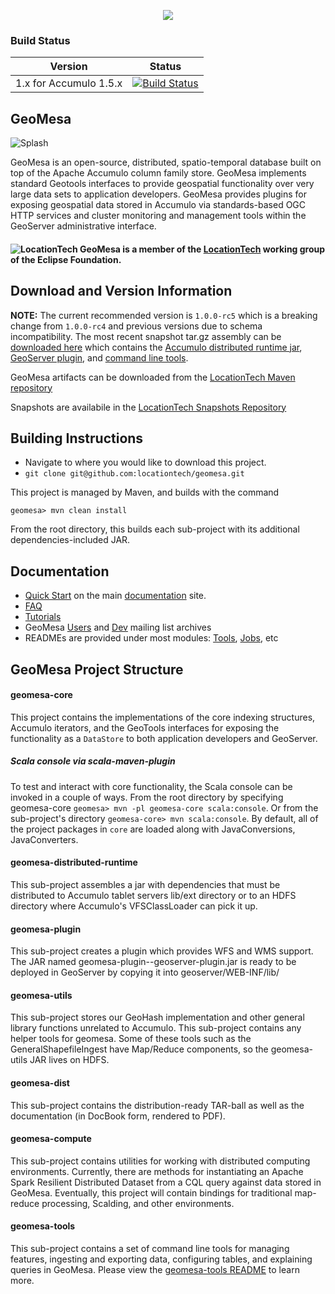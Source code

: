 <p align="center"><a href="http://geomesa.github.io"><img src="https://raw.githubusercontent.com/geomesa/geomesa.github.io/master/img/geomesa-2x.png"></img></a></p>

### Build Status

Version | Status
------ | -----
| 1.x for Accumulo 1.5.x | [![Build Status](https://travis-ci.org/locationtech/geomesa.svg?branch=accumulo1.5.x%2F1.x)](https://travis-ci.org/locationtech/geomesa)  	| 

## GeoMesa

![Splash](http://geomesa.github.io/img/geomesa-overview-848x250.png)

GeoMesa is an open-source, distributed, spatio-temporal database built on top of the Apache Accumulo column family store. GeoMesa implements standard Geotools interfaces to provide geospatial functionality over very large data sets to application developers.  GeoMesa provides plugins for exposing geospatial data stored in Accumulo via standards-based OGC HTTP services and cluster monitoring and management tools within the GeoServer administrative interface.  

#### ![LocationTech](https://pbs.twimg.com/profile_images/2552421256/hv2oas84tv7n3maianiq_normal.png) GeoMesa is a member of the [LocationTech](http://www.locationtech.org) working group of the Eclipse Foundation.

## Download and Version Information

<b>NOTE:</b> The current recommended version is ```1.0.0-rc5``` which is a breaking change from ```1.0.0-rc4``` and previous versions due to schema incompatibility. The most recent snapshot tar.gz assembly can be [downloaded here](http://repo.locationtech.org/content/repositories/geomesa-releases/org/locationtech/geomesa/geomesa-assemble-accumulo1.5/1.0.0-rc.5/geomesa-assemble-accumulo1.5-1.0.0-rc.5-bin.tar.gz) which contains the [Accumulo distributed runtime jar](geomesa-distributed-runtime), [GeoServer plugin](geomesa-plugin), and [command line tools](geomesa-tools).

GeoMesa artifacts can be downloaded from the [LocationTech Maven repository](https://repo.locationtech.org/content/repositories/geomesa-releases/)

Snapshots are availabile in the [LocationTech Snapshots Repository](https://repo.locationtech.org/content/repositories/geomesa-snapshots/)


## Building Instructions

* Navigate to where you would like to download this project.
* ```git clone git@github.com:locationtech/geomesa.git```

This project is managed by Maven, and builds with the command

``` geomesa> mvn clean install ```

From the root directory, this builds each sub-project with its additional dependencies-included JAR.

## Documentation

* [Quick Start](http://geomesa.github.io/#quick-start) on the main [documentation](http://geomesa.github.io) site.
* [FAQ](http://geomesa.github.io/faq/)
* [Tutorials](http://geomesa.github.io)
* GeoMesa [Users](https://locationtech.org/mhonarc/lists/geomesa-users/) and [Dev](https://locationtech.org/mhonarc/lists/geomesa-dev/) mailing list archives
* READMEs are provided under most modules: [Tools](geomesa-tools), [Jobs](geomesa-jobs), etc

## GeoMesa Project Structure

#### geomesa-core

This project contains the implementations of the core indexing structures, Accumulo iterators, and the GeoTools interfaces for exposing the functionality as a ```DataStore``` to both application developers and GeoServer.

##### Scala console via scala-maven-plugin

To test and interact with core functionality, the Scala console can be invoked in a couple of ways.  From the root directory by specifying geomesa-core ```geomesa> mvn -pl geomesa-core scala:console```.  Or from the sub-project's directory ```geomesa-core> mvn scala:console```.  By default, all of the project packages in ```core``` are loaded along with JavaConversions, JavaConverters.

#### geomesa-distributed-runtime

This sub-project assembles a jar with dependencies that must be distributed to Accumulo tablet servers lib/ext
directory or to an HDFS directory where Accumulo's VFSClassLoader can pick it up.

#### geomesa-plugin

This sub-project creates a plugin which provides WFS and WMS support.  The JAR named geomesa-plugin-<Version>-geoserver-plugin.jar is ready to be deployed in GeoServer by copying it into geoserver/WEB-INF/lib/

#### geomesa-utils

This sub-project stores our GeoHash implementation and other general library functions unrelated to Accumulo. This sub-project contains any helper tools for geomesa.  Some of these tools such as the GeneralShapefileIngest have Map/Reduce components, so the geomesa-utils JAR lives on HDFS.

#### geomesa-dist

This sub-project contains the distribution-ready TAR-ball as well as the documentation (in DocBook form, rendered to PDF).

#### geomesa-compute

This sub-project contains utilities for working with distributed computing environments.  Currently, there are methods for instantiating an Apache Spark Resilient Distributed Dataset from a CQL query against data stored in GeoMesa.  Eventually, this project will contain bindings for traditional map-reduce processing, Scalding, and other environments.

#### geomesa-tools

This sub-project contains a set of command line tools for managing features, ingesting and exporting data, configuring tables, and explaining queries in GeoMesa. Please view the [geomesa-tools README](https://github.com/locationtech/geomesa/tree/accumulo1.5.x/1.x/geomesa-tools#geomesa-tools) to learn more.
